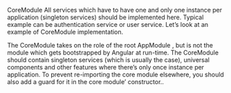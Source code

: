 ﻿CoreModule
All services which have to have one and only one instance per application (singleton services) should be implemented here.
Typical example can be authentication service or user service. Let’s look at an example of CoreModule implementation.

The CoreModule takes on the role of the root AppModule , but is not the module which gets bootstrapped by Angular at run-time.
The CoreModule should contain singleton services (which is usually the case), universal components and other features where
there’s only once instance per application. To prevent re-importing the core module elsewhere, you should also add a guard
for it in the core module’ constructor..
